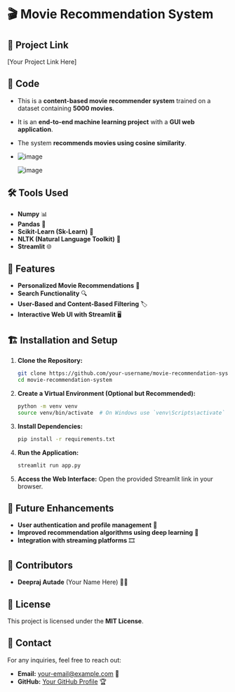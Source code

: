 # 🎬 Movie Recommendation System

## 🔗 Project Link
[Your Project Link Here]

## 📌 Code
- This is a **content-based movie recommender system** trained on a dataset containing **5000 movies**.
- It is an **end-to-end machine learning project** with a **GUI web application**.
- The system **recommends movies using cosine similarity**.
- 
  ![image](https://github.com/user-attachments/assets/ce910215-12d5-4fc8-a20d-8d53c7db8e79)

  ![image](https://github.com/user-attachments/assets/8f49cf99-aaf5-47ae-be28-82666c57fc8d)



## 🛠️ Tools Used
- **Numpy** 📊
- **Pandas** 🐼
- **Scikit-Learn (Sk-Learn)** 🤖
- **NLTK (Natural Language Toolkit)** 📜
- **Streamlit** 🌐

## 🚀 Features
- **Personalized Movie Recommendations** 🎥
- **Search Functionality** 🔍
- **User-Based and Content-Based Filtering** 🏷️
- **Interactive Web UI with Streamlit** 🖥️

## 🏗️ Installation and Setup
1. **Clone the Repository:**
   ```sh
   git clone https://github.com/your-username/movie-recommendation-system.git
   cd movie-recommendation-system
   ```
2. **Create a Virtual Environment (Optional but Recommended):**
   ```sh
   python -m venv venv
   source venv/bin/activate  # On Windows use `venv\Scripts\activate`
   ```
3. **Install Dependencies:**
   ```sh
   pip install -r requirements.txt
   ```
4. **Run the Application:**
   ```sh
   streamlit run app.py
   ```
5. **Access the Web Interface:**
   Open the provided Streamlit link in your browser.

## 🔮 Future Enhancements
- **User authentication and profile management** 🔑
- **Improved recommendation algorithms using deep learning** 🧠
- **Integration with streaming platforms** 🎞️

## 👥 Contributors
- **Deepraj Autade** (Your Name Here) 👨‍💻

## 📜 License
This project is licensed under the **MIT License**.

## 📧 Contact
For any inquiries, feel free to reach out:
- **Email:** your-email@example.com 📩
- **GitHub:** [Your GitHub Profile](https://github.com/your-username) 🏆


